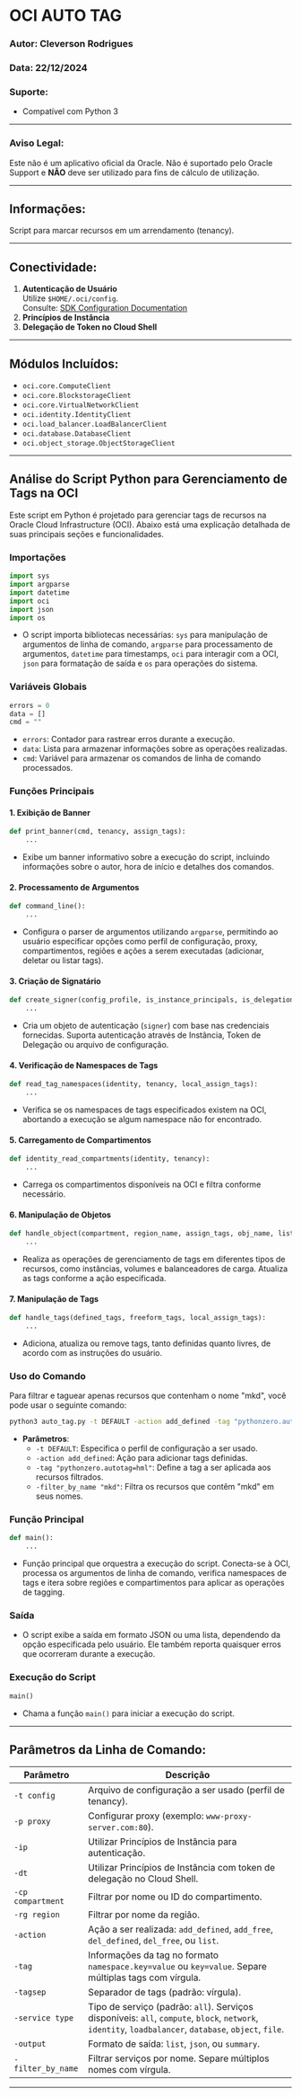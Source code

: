 # OCI AUTO TAG

### Autor: Cleverson Rodrigues  
### Data: 22/12/2024  

### Suporte:
- Compatível com Python 3

---

### **Aviso Legal:**
Este não é um aplicativo oficial da Oracle. Não é suportado pelo Oracle Support e **NÃO** deve ser utilizado para fins de cálculo de utilização.

---

## **Informações:**
Script para marcar recursos em um arrendamento (tenancy).

---

## **Conectividade:**
1. **Autenticação de Usuário**  
   Utilize `$HOME/.oci/config`.  
   Consulte: [SDK Configuration Documentation](https://docs.cloud.oracle.com/en-us/iaas/Content/API/Concepts/sdkconfig.htm)
2. **Princípios de Instância**  
3. **Delegação de Token no Cloud Shell**  

---

## **Módulos Incluídos:**
- `oci.core.ComputeClient`
- `oci.core.BlockstorageClient`
- `oci.core.VirtualNetworkClient`
- `oci.identity.IdentityClient`
- `oci.load_balancer.LoadBalancerClient`
- `oci.database.DatabaseClient`
- `oci.object_storage.ObjectStorageClient`

---

## **Análise do Script Python para Gerenciamento de Tags na OCI**

Este script em Python é projetado para gerenciar tags de recursos na Oracle Cloud Infrastructure (OCI). Abaixo está uma explicação detalhada de suas principais seções e funcionalidades.

### Importações

```python
import sys
import argparse
import datetime
import oci
import json
import os
```

- O script importa bibliotecas necessárias: `sys` para manipulação de argumentos de linha de comando, `argparse` para processamento de argumentos, `datetime` para timestamps, `oci` para interagir com a OCI, `json` para formatação de saída e `os` para operações do sistema.

### Variáveis Globais

```python
errors = 0
data = []
cmd = ""
```

- `errors`: Contador para rastrear erros durante a execução.
- `data`: Lista para armazenar informações sobre as operações realizadas.
- `cmd`: Variável para armazenar os comandos de linha de comando processados.

### Funções Principais

#### 1. Exibição de Banner

```python
def print_banner(cmd, tenancy, assign_tags):
    ...
```

- Exibe um banner informativo sobre a execução do script, incluindo informações sobre o autor, hora de início e detalhes dos comandos.

#### 2. Processamento de Argumentos

```python
def command_line():
    ...
```

- Configura o parser de argumentos utilizando `argparse`, permitindo ao usuário especificar opções como perfil de configuração, proxy, compartimentos, regiões e ações a serem executadas (adicionar, deletar ou listar tags).

#### 3. Criação de Signatário

```python
def create_signer(config_profile, is_instance_principals, is_delegation_token):
    ...
```

- Cria um objeto de autenticação (`signer`) com base nas credenciais fornecidas. Suporta autenticação através de Instância, Token de Delegação ou arquivo de configuração.

#### 4. Verificação de Namespaces de Tags

```python
def read_tag_namespaces(identity, tenancy, local_assign_tags):
    ...
```

- Verifica se os namespaces de tags especificados existem na OCI, abortando a execução se algum namespace não for encontrado.

#### 5. Carregamento de Compartimentos

```python
def identity_read_compartments(identity, tenancy):
    ...
```

- Carrega os compartimentos disponíveis na OCI e filtra conforme necessário.

#### 6. Manipulação de Objetos

```python
def handle_object(compartment, region_name, assign_tags, obj_name, list_object, update_object, update_modal_obj, availability_domains=None, namespace="", filter_by_name=""):
    ...
```

- Realiza as operações de gerenciamento de tags em diferentes tipos de recursos, como instâncias, volumes e balanceadores de carga. Atualiza as tags conforme a ação especificada.

#### 7. Manipulação de Tags

```python
def handle_tags(defined_tags, freeform_tags, local_assign_tags):
    ...
```

- Adiciona, atualiza ou remove tags, tanto definidas quanto livres, de acordo com as instruções do usuário.

### Uso do Comando

Para filtrar e taguear apenas recursos que contenham o nome "mkd", você pode usar o seguinte comando:

```bash
python3 auto_tag.py -t DEFAULT -action add_defined -tag "pythonzero.autotag=hml" -filter_by_name "mkd"
```

- **Parâmetros**:
  - `-t DEFAULT`: Especifica o perfil de configuração a ser usado.
  - `-action add_defined`: Ação para adicionar tags definidas.
  - `-tag "pythonzero.autotag=hml"`: Define a tag a ser aplicada aos recursos filtrados.
  - `-filter_by_name "mkd"`: Filtra os recursos que contêm "mkd" em seus nomes.

### Função Principal

```python
def main():
    ...
```

- Função principal que orquestra a execução do script. Conecta-se à OCI, processa os argumentos de linha de comando, verifica namespaces de tags e itera sobre regiões e compartimentos para aplicar as operações de tagging.

### Saída

- O script exibe a saída em formato JSON ou uma lista, dependendo da opção especificada pelo usuário. Ele também reporta quaisquer erros que ocorreram durante a execução.

### Execução do Script

```python
main()
```

- Chama a função `main()` para iniciar a execução do script.

---

## **Parâmetros da Linha de Comando:**

| Parâmetro        | Descrição                                                                                      |
|-------------------|----------------------------------------------------------------------------------------------|
| `-t config`       | Arquivo de configuração a ser usado (perfil de tenancy).                                      |
| `-p proxy`        | Configurar proxy (exemplo: `www-proxy-server.com:80`).                                       |
| `-ip`             | Utilizar Princípios de Instância para autenticação.                                          |
| `-dt`             | Utilizar Princípios de Instância com token de delegação no Cloud Shell.                      |
| `-cp compartment` | Filtrar por nome ou ID do compartimento.                                                     |
| `-rg region`      | Filtrar por nome da região.                                                                  |
| `-action`         | Ação a ser realizada: `add_defined`, `add_free`, `del_defined`, `del_free`, ou `list`.       |
| `-tag`            | Informações da tag no formato `namespace.key=value` ou `key=value`. Separe múltiplas tags com vírgula. |
| `-tagsep`         | Separador de tags (padrão: vírgula).                                                         |
| `-service type`   | Tipo de serviço (padrão: `all`). Serviços disponíveis: `all`, `compute`, `block`, `network`, `identity`, `loadbalancer`, `database`, `object`, `file`. |
| `-output`         | Formato de saída: `list`, `json`, ou `summary`.                                              |
| `-filter_by_name` | Filtrar serviços por nome. Separe múltiplos nomes com vírgula.                               |

---